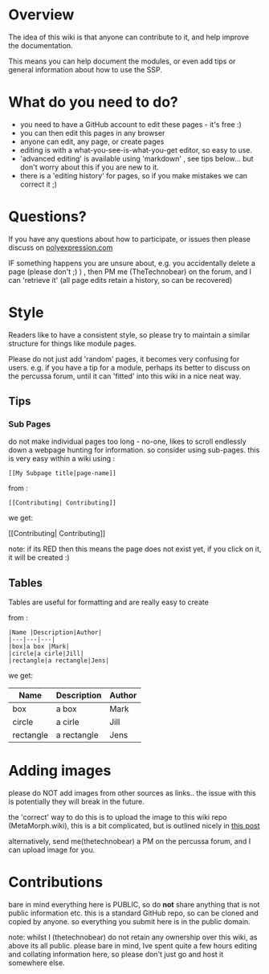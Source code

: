 # Overview

The idea of this wiki is that anyone can contribute to it, and help improve the documentation.

This means you can help document the modules, or even add tips or general information about how to use the SSP.

# What do you need to do?
- you need to have a GitHub account to edit these pages - it's free :) 
- you can then edit this pages in any browser
- anyone can edit, any page, or create pages
- editing is with a what-you-see-is-what-you-get editor, so easy to use.
- 'advanced editing' is available using 'markdown' , 
see tips below... but don't worry about this if you are new to it.
- there is a 'editing history' for pages, so if you make mistakes we can correct it ;) 

# Questions?
If you have any questions about how to participate, or issues then please discuss on [polyexpression.com](https://community.polyexpression.com/tag/meta-morph)

IF something happens you are unsure about, e.g. you accidentally delete a page (please don't ;) ) , then PM me (TheTechnobear) on the forum, and I can 'retrieve it' (all page edits retain a history, so can be recovered) 


# Style

Readers like to have a consistent style, so please try to maintain a similar structure for things like module pages.

Please do not just add 'random' pages, it becomes very confusing for users.
e.g. if you have a tip for a module, perhaps its better to discuss on the percussa forum, until it can 'fitted' into this wiki in a nice neat way.


## Tips

### Sub Pages
do not make individual pages too long - no-one, likes to scroll endlessly down a webpage hunting for information.
so consider using sub-pages. 
this is very easy within a wiki using : 

```
[[My Subpage title|page-name]]
```
from : 

```
[[Contributing| Contributing]]
```

we get: 

[[Contributing| Contributing]]

note: if its RED then this means the page does not exist yet, if you click on it, it will be created :) 

## Tables
Tables are useful for formatting and are really easy to create

from : 
```
|Name |Description|Author| 
|---|---|---|
|box|a box |Mark|
|circle|a cirle|Jill|
|rectangle|a rectangle|Jens|
```
we get: 

|Name |Description|Author| 
|---|---|---|
|box|a box |Mark|
|circle|a cirle|Jill|
|rectangle|a rectangle|Jens|

# Adding images
please do NOT add images from other sources as links.. the issue with this is potentially they will break in the future.

the 'correct' way to do this is to upload the image to this wiki repo (MetaMorph.wiki), 
this is a bit complicated, but is outlined nicely in [this post](https://gist.github.com/subfuzion/0d3f19c4f780a7d75ba2) 

alternatively, send me(thetechnobear) a PM on the percussa forum, and I can upload image for you.

# Contributions
bare in mind everything here is PUBLIC, so do **not** share anything that is not public information etc.
this is a standard GitHub repo, so can be cloned and copied by anyone. so everything you submit here is in the public domain.

note: whilst I (thetechnobear) do not retain any ownership over this wiki, as above its all public.
please bare in mind, Ive spent quite a few hours editing and collating information here, so please don't just go and host it somewhere else.


